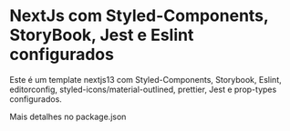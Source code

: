 # NextJs com Styled-Components, StoryBook, Jest e Eslint configurados

Este é um template nextjs13 com Styled-Components, Storybook, Eslint, editorconfig, styled-icons/material-outlined, prettier, Jest e prop-types configurados.

Mais detalhes no package.json
